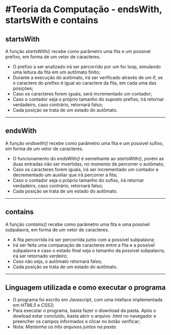 #Teoria da Computação - endsWith, startsWith e contains
====================================================================================================================================================================================================

## startsWith

A função _startsWith()_ recebe como parâmetro uma fita e um possível prefixo, em forma de um vetor de caracteres.
- O prefixo a ser analizado irá ser percorrido por um for loop, simulando uma leitura da fita em um autômato finito;
- Durante a execução do autômato, irá ser verificado através de um if, se o caractere do prefixo é igual ao caractere da fita, em cada uma das posições;
- Caso os caracteres forem iguais, será incrementado um contador;
- Caso o contador seja o próprio tamanho do suposto prefixo, irá retornar verdadeiro, caso contrário, retornará falso;
- Cada posição se trata de um estado do autômato.
----------------------------------------------------------------------------------------------------------------------------------------------------------------------------------------------------

## endsWith

A função _endswith()_ recebe como parâmetro uma fita e um possível sufixo, em forma de um vetor de caracteres.
- O funcionamento do _endsWith()_ é semelhante ao _startsWith()_, porém as duas entradas irão ser invertidas, no momento de percorrer o autômato;
- Caso os caracteres forem iguais, irá ser incrementado um contador e decrementado um auxiliar que irá percorrer a fita;
- Caso o contador seja o próprio tamanho do sufixo, irá retornar verdadeiro, caso contrário, retornará falso;
- Cada posição se trata de um estado do autômato.
----------------------------------------------------------------------------------------------------------------------------------------------------------------------------------------------------

## contains

A função _contains()_ recebe como parâmetro uma fita e uma possível subpalavra, em forma de um vetor de caracteres.
- A fita percorrida irá ser percorrida junto com a possivel subpalavra;
- Irá ser feita uma comparação de caracteres entre a fita e a possível subpalavra e caso o estado final seja o tamanho da possivel subpalavra, irá ser retornado verdeiro;
- Caso não seja, o autômato retornará falso;
- Cada posição se trata de um estado do autômato.
----------------------------------------------------------------------------------------------------------------------------------------------------------------------------------------------------

## Linguagem utilizada e como executar o programa

- O programa foi escrito em _Javascript_, com uma inteface implementada em _HTML5_ e _CSS3_;
- Para executar o programa, basta fazer o download da pasta. Após o dowload estar concluido, basta abrir o arquivo .html no navegador e preencher os campos informados e clicar no botão verificar;
- Nota: _Mantenha os três arquivos juntos na pasta_.